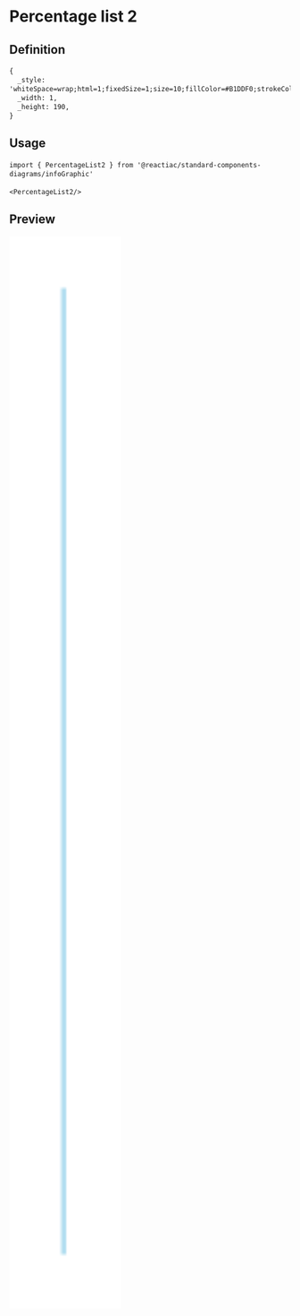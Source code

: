 # Percentage list 2

## Definition

```
{
  _style: 'whiteSpace=wrap;html=1;fixedSize=1;size=10;fillColor=#B1DDF0;strokeColor=none;',
  _width: 1,
  _height: 190,
}
```

## Usage

```
import { PercentageList2 } from '@reactiac/standard-components-diagrams/infoGraphic'

<PercentageList2/>
```

## Preview

<img src="./percentage-list-2.png" width="200"/>
